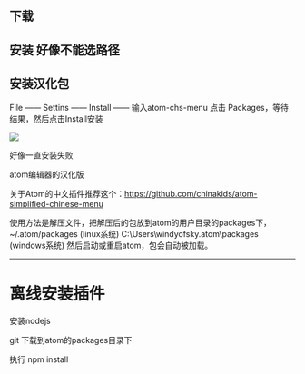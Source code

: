 
## 下载

## 安装 好像不能选路径

## 安装汉化包

File —— Settins —— Install —— 输入atom-chs-menu 点击 Packages，等待结果，然后点击Install安装

![](atom-chs-menu.png)

好像一直安装失败

atom编辑器的汉化版

关于Atom的中文插件推荐这个：https://github.com/chinakids/atom-simplified-chinese-menu


使用方法是解压文件，把解压后的包放到atom的用户目录的packages下，
~/.atom/packages (linux系统)
C:\Users\windyofsky\.atom\packages (windows系统)
然后启动或重启atom，包会自动被加载。



---

# 离线安装插件

安装nodejs  

git 下载到atom的packages目录下

执行 npm  install





